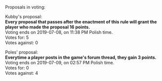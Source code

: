 Proposals in voting:  

Kubby's proposal:  
**Every proposal that passes after the enactment of this rule will grant the player who made the proposal 16 points.**  
Voting ends on 2019-07-08, on 11:38 PM Polish time.  
Votes for: 5  
Votes against: 0  

Poles' proposal:  
**Everytime a player posts in the game's forum thread, they gain 3 points.**  
Voting ends on 2019-07-09, on 02:57 PM Polish time.  
Votes for: 0  
Votes against: 4
